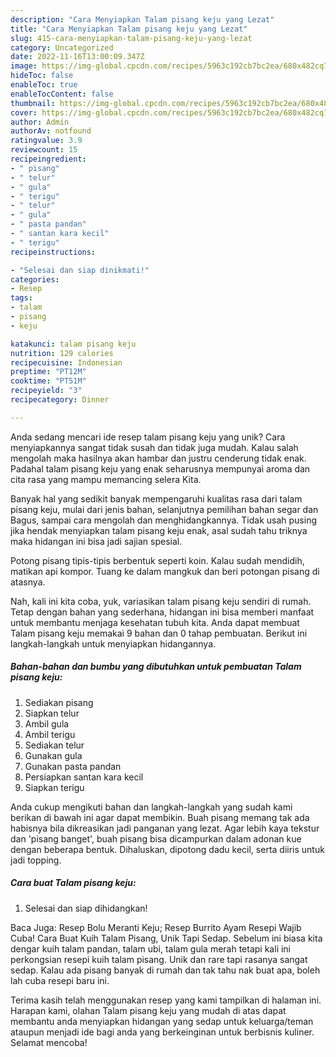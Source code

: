 ```yaml
---
description: "Cara Menyiapkan Talam pisang keju yang Lezat"
title: "Cara Menyiapkan Talam pisang keju yang Lezat"
slug: 415-cara-menyiapkan-talam-pisang-keju-yang-lezat
category: Uncategorized
date: 2022-11-16T13:00:09.347Z
image: https://img-global.cpcdn.com/recipes/5963c192cb7bc2ea/680x482cq70/talam-pisang-keju-foto-resep-utama.jpg
hideToc: false
enableToc: true
enableTocContent: false
thumbnail: https://img-global.cpcdn.com/recipes/5963c192cb7bc2ea/680x482cq70/talam-pisang-keju-foto-resep-utama.jpg
cover: https://img-global.cpcdn.com/recipes/5963c192cb7bc2ea/680x482cq70/talam-pisang-keju-foto-resep-utama.jpg
author: Admin
authorAv: notfound
ratingvalue: 3.9
reviewcount: 15
recipeingredient:
- " pisang"
- " telur"
- " gula"
- " terigu"
- " telur"
- " gula"
- " pasta pandan"
- " santan kara kecil"
- " terigu"
recipeinstructions:

- "Selesai dan siap dinikmati!"
categories:
- Resep
tags:
- talam
- pisang
- keju

katakunci: talam pisang keju 
nutrition: 129 calories
recipecuisine: Indonesian
preptime: "PT12M"
cooktime: "PT51M"
recipeyield: "3"
recipecategory: Dinner

---
```





Anda sedang mencari ide resep talam pisang keju yang unik? Cara menyiapkannya sangat tidak susah dan tidak juga mudah. Kalau salah mengolah maka hasilnya akan hambar dan justru cenderung tidak enak. Padahal talam pisang keju yang enak seharusnya mempunyai aroma dan cita rasa yang mampu memancing selera Kita.





Banyak hal yang sedikit banyak mempengaruhi kualitas rasa dari talam pisang keju, mulai dari jenis bahan, selanjutnya pemilihan bahan segar dan Bagus, sampai cara mengolah dan menghidangkannya. Tidak usah pusing jika hendak menyiapkan talam pisang keju enak,      asal sudah tahu triknya maka hidangan ini bisa jadi sajian spesial.














Potong pisang tipis-tipis berbentuk seperti koin. Kalau sudah mendidih, matikan api kompor. Tuang ke dalam mangkuk dan beri potongan pisang di atasnya.






Nah, kali ini kita coba, yuk, variasikan talam pisang keju sendiri di rumah. Tetap dengan bahan yang sederhana, hidangan ini bisa memberi manfaat untuk membantu menjaga kesehatan tubuh kita. Anda dapat membuat Talam pisang keju memakai 9 bahan dan 0 tahap pembuatan. Berikut ini langkah-langkah untuk menyiapkan hidangannya.

<!--inarticleads1-->

##### Bahan-bahan dan bumbu yang dibutuhkan untuk pembuatan Talam pisang keju:

1. Sediakan  pisang
1. Siapkan  telur
1. Ambil  gula
1. Ambil  terigu
1. Sediakan  telur
1. Gunakan  gula
1. Gunakan  pasta pandan
1. Persiapkan  santan kara kecil
1. Siapkan  terigu


Anda cukup mengikuti bahan dan langkah-langkah yang sudah kami berikan di bawah ini agar dapat membikin. Buah pisang memang tak ada habisnya bila dikreasikan jadi panganan yang lezat. Agar lebih kaya tekstur dan &#39;pisang banget&#39;, buah pisang bisa dicampurkan dalam adonan kue dengan beberapa bentuk. Dihaluskan, dipotong dadu kecil, serta diiris untuk jadi topping. 

<!--inarticleads2-->

##### Cara buat Talam pisang keju:


1. Selesai dan siap dihidangkan!

Baca Juga: Resep Bolu Meranti Keju; Resep Burrito Ayam Resepi Wajib Cuba! Cara Buat Kuih Talam Pisang, Unik Tapi Sedap. Sebelum ini biasa kita dengar kuih talam pandan, talam ubi, talam gula merah tetapi kali ini perkongsian resepi kuih talam pisang. Unik dan rare tapi rasanya sangat sedap. Kalau ada pisang banyak di rumah dan tak tahu nak buat apa, boleh lah cuba resepi baru ini. 

Terima kasih telah menggunakan resep yang kami tampilkan di halaman ini. Harapan kami, olahan Talam pisang keju yang mudah di atas dapat membantu anda menyiapkan hidangan yang sedap untuk keluarga/teman ataupun menjadi ide bagi anda yang berkeinginan untuk berbisnis kuliner. Selamat mencoba!
